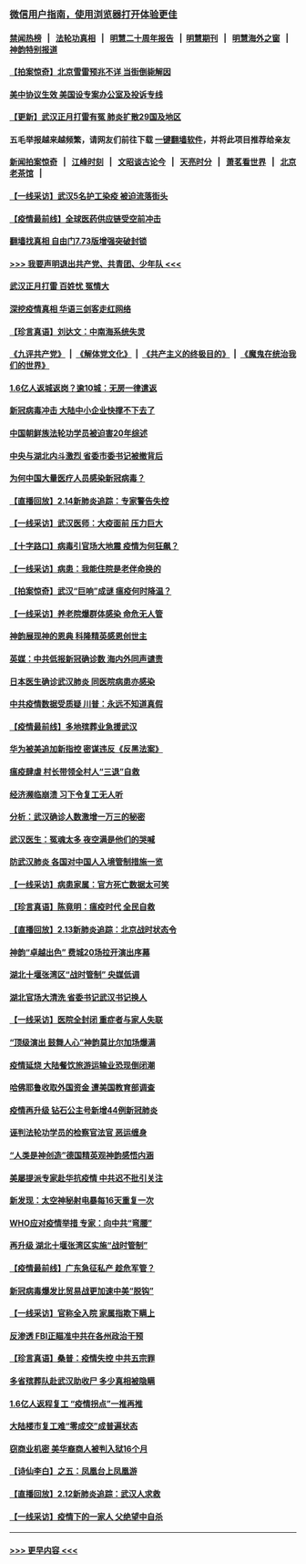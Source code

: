 ### [微信用户指南，使用浏览器打开体验更佳](https://github.com/gfw-breaker/banned-news1/blob/master/indexes/wechat-guide.md?t=0)
#### [禁闻热榜](热点新闻.md?t=0)  &nbsp;&nbsp;|&nbsp;&nbsp; [法轮功真相](https://github.com/gfw-breaker/truth/blob/master/README.md?t=0) &nbsp;&nbsp;|&nbsp;&nbsp; [明慧二十周年报告](https://github.com/gfw-breaker/mh-reports/blob/master/README.md?t=0) &nbsp;&nbsp;|&nbsp;&nbsp;[明慧期刊](https://github.com/gfw-breaker/mh-qikan) &nbsp;&nbsp;|&nbsp;&nbsp; [明慧海外之窗](https://github.com/gfw-breaker/mh-news/blob/master/README.md?t=0) &nbsp;&nbsp;|&nbsp;&nbsp; [神韵特别报道](https://github.com/gfw-breaker/mh-news/blob/master/shenyun.md?t=0)
#### [【拍案惊奇】北京雪雷预兆不详 当街倒毙解因](../pages/nf4514/n11870203.md?t=02151502) 
#### [美中协议生效 美国设专案办公室及投诉专线](../pages/nf4514/n11870266.md?t=02151502) 
#### [【更新】武汉正月打雷有冤 肺炎扩散29国及地区](../pages/nf4514/n11801312.md?t=02151502) 
#### 五毛举报越来越频繁，请网友们前往下载 [一键翻墙软件](https://github.com/gfw-breaker/ssr-accounts)，并将此项目推荐给亲友
#### [新闻拍案惊奇](https://github.com/gfw-breaker/banned-news1/blob/master/pages/link4.md) &nbsp;&nbsp;|&nbsp;&nbsp; [江峰时刻](https://github.com/gfw-breaker/banned-news1/blob/master/pages/link4.md) &nbsp;&nbsp;|&nbsp;&nbsp; [文昭谈古论今](https://github.com/gfw-breaker/banned-news1/blob/master/pages/link4.md) &nbsp;&nbsp;|&nbsp;&nbsp; [天亮时分](https://github.com/gfw-breaker/banned-news1/blob/master/pages/link4.md) &nbsp;&nbsp;|&nbsp;&nbsp; [萧茗看世界](https://github.com/gfw-breaker/banned-news1/blob/master/pages/link4.md) &nbsp;&nbsp;|&nbsp;&nbsp; [北京老茶馆](https://github.com/gfw-breaker/banned-news1/blob/master/pages/link4.md) &nbsp;&nbsp;|&nbsp;&nbsp; 
#### [【一线采访】武汉5名护工染疫 被迫流落街头](../pages/nf4514/n11870054.md?t=02151502) 
#### [【疫情最前线】全球医药供应链受空前冲击](../pages/nf4514/n11869614.md?t=02151502) 
#### [翻墙找真相 自由门7.73版增强突破封锁](../pages/nf4514/n11869569.md?t=02151502) 
#### [>>> 我要声明退出共产党、共青团、少年队 <<<](https://github.com/begood0513/goodnews/blob/master/quit/letter.md) 
#### [武汉正月打雷 百姓忧 冤情大](../pages/nf4514/n11869531.md?t=02151502) 
#### [深挖疫情真相 华语三剑客走红网络](../pages/nf4514/n11867482.md?t=02151502) 
#### [【珍言真语】刘达文：中南海系统失灵](../pages/nf4514/n11869465.md?t=02151502) 
#### [《九评共产党》](https://github.com/begood0513/9ping.md/blob/master/README.md) &nbsp;|&nbsp; [《解体党文化》](../../../../jtdwh.md/blob/master/README.md)  &nbsp;|&nbsp; [《共产主义的终极目的》](../../../../gczydzjmd.md/blob/master/README.md) &nbsp;|&nbsp; [《魔鬼在统治我们的世界》](../../../../mgztzwmdsj.md/blob/master/README.md) 
#### [1.6亿人返城返岗？逾10城：无房一律遣返](../pages/nf4514/n11869360.md?t=02151502) 
#### [新冠病毒冲击 大陆中小企业快撑不下去了](../pages/nf4514/n11869259.md?t=02151502) 
#### [中国朝鲜族法轮功学员被迫害20年综述](../pages/nf4514/n11846618.md?t=02151502) 
#### [中央与湖北内斗激烈 省委市委书记被撤背后](../pages/nf4514/n11868325.md?t=02151502) 
#### [为何中国大量医疗人员感染新冠病毒？](../pages/nf4514/n11869001.md?t=02151502) 
#### [【直播回放】2.14新肺炎追踪：专家警告失控](../pages/nf4514/n11868930.md?t=02151502) 
#### [【一线采访】武汉医师：大疫面前 压力巨大](../pages/nf4514/n11868829.md?t=02151502) 
#### [【十字路口】病毒引官场大地震 疫情为何狂飙？](../pages/nf4514/n11867660.md?t=02151502) 
#### [【一线采访】病患：我能住院是老伴命换的](../pages/nf4514/n11867769.md?t=02151502) 
#### [【拍案惊奇】武汉“巨响”成谜 瘟疫何时降温？](../pages/nf4514/n11867555.md?t=02151502) 
#### [【一线采访】养老院爆群体感染 命危无人管](../pages/nf4514/n11868341.md?t=02151502) 
#### [神韵展现神的恩典 科隆精英感恩创世主](../pages/nf4514/n11867850.md?t=02151502) 
#### [英媒：中共低报新冠确诊数 海内外同声谴责](../pages/nf4514/n11867421.md?t=02151502) 
#### [日本医生确诊武汉肺炎 同医院病患亦感染](../pages/nf4514/n11867779.md?t=02151502) 
#### [中共疫情数据受质疑 川普：永远不知道真假](../pages/nf4514/n11867195.md?t=02151502) 
#### [【疫情最前线】多地殡葬业急援武汉](../pages/nf4514/n11866914.md?t=02151502) 
#### [华为被美追加新指控 密谋违反《反黑法案》](../pages/nf4514/n11867191.md?t=02151502) 
#### [瘟疫肆虐 村长带领全村人“三退”自救](../pages/nf4514/n11861714.md?t=02151502) 
#### [经济濒临崩溃 习下令复工无人听](../pages/nf4514/n11867269.md?t=02151502) 
#### [分析：武汉确诊人数激增一万三的秘密](../pages/nf4514/n11866187.md?t=02151502) 
#### [武汉医生：冤魂太多 夜空满是他们的哭喊](../pages/nf4514/n11867107.md?t=02151502) 
#### [防武汉肺炎 各国对中国人入境管制措施一览](../pages/nf4514/n11838726.md?t=02151502) 
#### [【一线采访】病患家属：官方死亡数据太可笑](../pages/nf4514/n11866840.md?t=02151502) 
#### [【珍言真语】陈竟明：瘟疫时代 全民自救](../pages/nf4514/n11866765.md?t=02151502) 
#### [【直播回放】2.13新肺炎追踪：北京战时状态令](../pages/nf4514/n11866261.md?t=02151502) 
#### [神韵“卓越出色” 费城20场拉开演出序幕](../pages/nf4514/n11866232.md?t=02151502) 
#### [湖北十堰张湾区“战时管制” 央媒低调](../pages/nf4514/n11866013.md?t=02151502) 
#### [湖北官场大清洗 省委书记武汉书记换人](../pages/nf4514/n11865112.md?t=02151502) 
#### [【一线采访】医院全封闭 重症者与家人失联](../pages/nf4514/n11864778.md?t=02151502) 
#### [“顶级演出 鼓舞人心”神韵莫比尔加场爆满](../pages/nf4514/n11865855.md?t=02151502) 
#### [疫情延烧 大陆餐饮旅游运输业恐现倒闭潮](../pages/nf4514/n11865608.md?t=02151502) 
#### [哈佛耶鲁收取外国资金 遭美国教育部调查](../pages/nf4514/n11864950.md?t=02151502) 
#### [疫情再升级 钻石公主号新增44例新冠肺炎](../pages/nf4514/n11865033.md?t=02151502) 
#### [诬判法轮功学员的检察官法官 恶运缠身](../pages/nf4514/n11864380.md?t=02151502) 
#### [“人类是神创造”德国精英观神韵感悟内涵](../pages/nf4514/n11865185.md?t=02151502) 
#### [美屡提派专家赴华抗疫情 中共迟不批引关注](../pages/nf4514/n11864719.md?t=02151502) 
#### [新发现：太空神秘射电暴每16天重复一次](../pages/nf4514/n11864923.md?t=02151502) 
#### [WHO应对疫情举措 专家：向中共“弯腰”](../pages/nf4514/n11864727.md?t=02151502) 
#### [再升级 湖北十堰张湾区实施“战时管制”](../pages/nf4514/n11864771.md?t=02151502) 
#### [【疫情最前线】广东急征私产 趁危军管？](../pages/nf4514/n11864205.md?t=02151502) 
#### [新冠病毒爆发比贸易战更加速中美“脱钩”](../pages/nf4514/n11864470.md?t=02151502) 
#### [【一线采访】官称全入院 家属指欺下瞒上](../pages/nf4514/n11864466.md?t=02151502) 
#### [反渗透 FBI正瞄准中共在各州政治干预](../pages/nf4514/n11864300.md?t=02151502) 
#### [【珍言真语】桑普：疫情失控 中共五宗罪](../pages/nf4514/n11864157.md?t=02151502) 
#### [多省殡葬队赴武汉助收尸 多少真相被隐瞒](../pages/nf4514/n11864132.md?t=02151502) 
#### [1.6亿人返程复工 “疫情拐点”一推再推](../pages/nf4514/n11864186.md?t=02151502) 
#### [大陆楼市复工难“零成交”成普遍状态](../pages/nf4514/n11864106.md?t=02151502) 
#### [窃商业机密 美华裔商人被判入狱16个月](../pages/nf4514/n11863911.md?t=02151502) 
#### [【诗仙李白】之五：凤凰台上凤凰游](../pages/nf4514/n11825542.md?t=02151502) 
#### [【直播回放】2.12新肺炎追踪：武汉人求救](../pages/nf4514/n11863579.md?t=02151502) 
#### [【一线采访】疫情下的一家人 父绝望中自杀](../pages/nf4514/n11862799.md?t=02151502) 

----
#### [ >>> 更早内容 <<< ](../indexes/nf4514-earlier.md)
